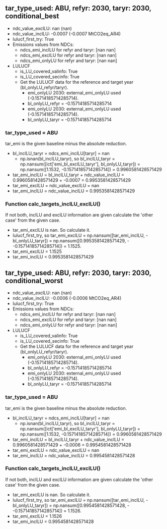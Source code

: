

## tar_type_used: ABU, refyr: 2030, taryr: 2030, conditional_best
- ndc_value_exclLU: nan (nan)
- ndc_value_inclLU: -0.0007 (-0.0007 MtCO2eq_AR4)
- lulucf_first_try: True
- Emissions values from NDCs:
  - ndcs_emi_inclLU for refyr and taryr: [nan nan]
  - ndcs_emi_exclLU for refyr and taryr: [nan nan]
  - ndcs_emi_onlyLU for refyr and taryr: [nan nan]
- LULUCF
  - is_LU_covered_valinfo: True
  - is_LU_covered_secinfo: True
  - Get the LULUCF data for the reference and target year (bl_onlyLU_refyr/taryr).
    - emi_onlyLU 2030: external_emi_onlyLU used (-0.15714185714285714).
    - bl_onlyLU_refyr = -0.15714185714285714
    - emi_onlyLU 2030: external_emi_onlyLU used (-0.15714185714285714).
    - bl_onlyLU_taryr = -0.15714185714285714
### tar_type_used = ABU
tar_emi is the given baseline minus the absolute reduction.
- bl_inclLU_taryr = ndcs_emi_inclLU[taryr] = nan
  - np.isnan(bl_inclLU_taryr), so bl_inclLU_taryr = np.nansum([ict['emi_bl_exclLU_taryr'], bl_onlyLU_taryr]) = np.nansum([1.1532, -0.15714185714285714]) = 0.9960581428571429
- tar_emi_inclLU = bl_inclLU_taryr + ndc_value_inclLU = 0.9960581428571429 + -0.0007 = 0.9953581428571429
- tar_emi_exclLU = ndc_value_exclLU = nan
- tar_emi_inclLU = ndc_value_inclLU = 0.9953581428571429
### Function calc_targets_inclLU_exclLU()
If not both, inclLU and exclLU information are given calculate the 'other case' from the given case.
- tar_emi_exclLU is nan. So calculate it.
- lulucf_first_try, so tar_emi_exclLU = np.nansum([tar_emi_inclLU, -bl_onlyLU_taryr]) = np.nansum([0.9953581428571429, - -0.15714185714285714]) = 1.1525.
- tar_emi_exclLU = 1.1525
- tar_emi_inclLU = 0.9953581428571429

## tar_type_used: ABU, refyr: 2030, taryr: 2030, conditional_worst
- ndc_value_exclLU: nan (nan)
- ndc_value_inclLU: -0.0006 (-0.0006 MtCO2eq_AR4)
- lulucf_first_try: True
- Emissions values from NDCs:
  - ndcs_emi_inclLU for refyr and taryr: [nan nan]
  - ndcs_emi_exclLU for refyr and taryr: [nan nan]
  - ndcs_emi_onlyLU for refyr and taryr: [nan nan]
- LULUCF
  - is_LU_covered_valinfo: True
  - is_LU_covered_secinfo: True
  - Get the LULUCF data for the reference and target year (bl_onlyLU_refyr/taryr).
    - emi_onlyLU 2030: external_emi_onlyLU used (-0.15714185714285714).
    - bl_onlyLU_refyr = -0.15714185714285714
    - emi_onlyLU 2030: external_emi_onlyLU used (-0.15714185714285714).
    - bl_onlyLU_taryr = -0.15714185714285714
### tar_type_used = ABU
tar_emi is the given baseline minus the absolute reduction.
- bl_inclLU_taryr = ndcs_emi_inclLU[taryr] = nan
  - np.isnan(bl_inclLU_taryr), so bl_inclLU_taryr = np.nansum([ict['emi_bl_exclLU_taryr'], bl_onlyLU_taryr]) = np.nansum([1.1532, -0.15714185714285714]) = 0.9960581428571429
- tar_emi_inclLU = bl_inclLU_taryr + ndc_value_inclLU = 0.9960581428571429 + -0.0006 = 0.9954581428571428
- tar_emi_exclLU = ndc_value_exclLU = nan
- tar_emi_inclLU = ndc_value_inclLU = 0.9954581428571428
### Function calc_targets_inclLU_exclLU()
If not both, inclLU and exclLU information are given calculate the 'other case' from the given case.
- tar_emi_exclLU is nan. So calculate it.
- lulucf_first_try, so tar_emi_exclLU = np.nansum([tar_emi_inclLU, -bl_onlyLU_taryr]) = np.nansum([0.9954581428571428, - -0.15714185714285714]) = 1.1526.
- tar_emi_exclLU = 1.1526
- tar_emi_inclLU = 0.9954581428571428
